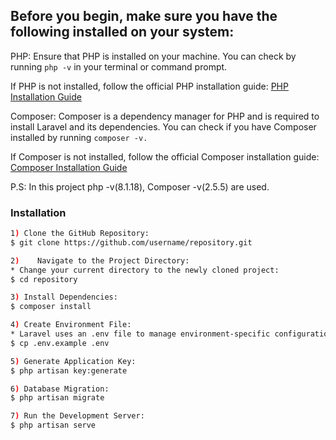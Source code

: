 ## Before you begin, make sure you have the following installed on your system:
PHP: Ensure that PHP is installed on your machine. You can check by running ```php -v``` in your terminal or command prompt.

If PHP is not installed, follow the official PHP installation guide: [PHP Installation Guide](https://www.php.net/manual/en/install.php)

Composer: Composer is a dependency manager for PHP and is required to install Laravel and its dependencies. You can check if you have Composer installed by running ```composer -v.```

If Composer is not installed, follow the official Composer installation guide: [Composer Installation Guide](https://getcomposer.org/download/)

P.S: In this project php -v(8.1.18), Composer -v(2.5.5) are used.

### Installation
```bash
1) Clone the GitHub Repository:
$ git clone https://github.com/username/repository.git

2)    Navigate to the Project Directory:
* Change your current directory to the newly cloned project:
$ cd repository

3) Install Dependencies:
$ composer install

4) Create Environment File:
* Laravel uses an .env file to manage environment-specific configuration. Duplicate the .env.example file and rename it to .env:
$ cp .env.example .env

5) Generate Application Key:
$ php artisan key:generate

6) Database Migration:
$ php artisan migrate

7) Run the Development Server:
$ php artisan serve
